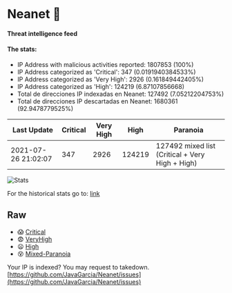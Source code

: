 # Neanet :hocho:
#### Threat intelligence feed
#### The stats:

- IP Address with malicious activities reported: 1807853 (100%)
- IP Address categorized as 'Critical':  347 (0.0191940384533%)
- IP Address categorized as 'Very High':  2926 (0.161849442405%)
- IP Address categorized as 'High':  124219 (6.87107856668)
- Total de direcciones IP indexadas en Neanet:  127492 (7.05212204753%)
- Total de direcciones IP descartadas en Neanet:  1680361 (92.9478779525%)

| Last Update | Critical | Very High | High | Paranoia |
| --- | --- | --- | --- | --- |
| 2021-07-26 21:02:07 | 347 | 2926 | 124219 | 127492 mixed list (Critical + Very High + High)|

![Stats](https://docs.google.com/spreadsheets/d/e/2PACX-1vSnaNMIXVabIpDJjufMlzH7poXnshF3mgd8Is1g9ytUEzVsP5my4Trn8f-xkoLLQ38xpL3HtmUexLo6/pubchart?oid=501124687&format=image)

For the historical stats go to: [link](/stats.csv)
## Raw
- :scream: [Critical](https://raw.githubusercontent.com/JavaGarcia/Neanet/master/blacklists/neanet_critical.txt)
- :fearful: [VeryHigh](https://raw.githubusercontent.com/JavaGarcia/Neanet/master/blacklists/neanet_veryHigh.txtt)
- :frowning: [High](https://raw.githubusercontent.com/JavaGarcia/Neanet/master/blacklists/neanet_high.txt)
- :dizzy_face: [Mixed-Paranoia](https://raw.githubusercontent.com/JavaGarcia/Neanet/master/blacklists/neanet_all.txt)


Your IP is indexed? You may request to takedown. [https://github.com/JavaGarcia/Neanet/issues](https://github.com/JavaGarcia/Neanet/issues)




















































































































































































































































































































































































































































































































































































































































































































































































































































































































































































































































































































































































































































































































































































































































































































































































































































































































































































































































































































































































































































































































































































































































































































































































































































































































































































































































































































































































































































































































































































































































































































































































































































































































































































































































































































































































































































































































































































































































































































































































































































































































































































































































































































































































































































































































































































































































































































































































































































































































































































































































































































































































































































































































































































































































































































































































































































































































































































































































































































































































































































































































































































































































































































































































































































































































































































































































































































































































































































































































































































































































































































































































































































































































































































































































































































































































































































































































































































































































































































































































































